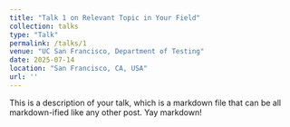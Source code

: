 ```yaml
---
title: "Talk 1 on Relevant Topic in Your Field"
collection: talks
type: "Talk"
permalink: /talks/1
venue: "UC San Francisco, Department of Testing"
date: 2025-07-14
location: "San Francisco, CA, USA"
url: ''
---
```


This is a description of your talk, which is a markdown file that can be all markdown-ified like any other post. Yay markdown!    
